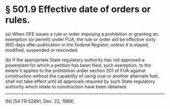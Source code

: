 # § 501.9   Effective date of orders or rules.

(a) When OFE issues a rule or order imposing a prohibition or granting an exemption (or permit) under FUA, the rule or order will be effective sixty (60) days after publication in the _Federal Register,_ unless it is stayed, modified, suspended or rescinded. 


(b) If the appropriate State regulatory authority has not approved a powerplant for which a petition has been filed, such exemption, to the extent it applies to the prohibition under section 201 of FUA against construction without the capability of using coal or another alternate fuel, shall not take effect until all approvals required by such State regulatory authority which relate to construction have been obtained. 



---

[N] [54 FR 52891, Dec. 22, 1989]





